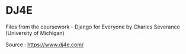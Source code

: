 # DJ4E
Files from the coursework - Django for Everyone by Charles Severance (University of Michigan)

Source : https://www.dj4e.com/
